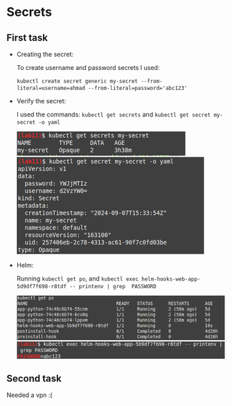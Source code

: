 # Secrets

## First task

- Creating the secret:

    To create username and password secrets I used:

    ```properties
    kubectl create secret generic my-secret --from-literal=username=ahmad --from-literal=password='abc123'
    ```

- Verify the secret:

    I used the commands: `kubectl get secrets` and `kubectl get secret my-secret -o yaml`


    ![alt text](4.png)
    ![alt text](5.png)

- Helm:

    Running `kubectl get po`, and `kubectl exec helm-hooks-web-app-5d9df7f698-r8tdf -- printenv | grep  PASSWORD`

    ![alt text](2.png)
    ![alt text](3.png)

## Second task

Needed a vpn :(